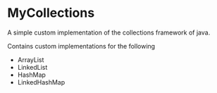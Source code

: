 # MyCollections
A simple custom implementation of the collections framework of java.

Contains custom implementations for the following 

 - ArrayList
 - LinkedList
 - HashMap
 - LinkedHashMap
